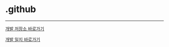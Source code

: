 # .github
---

[개발 저장소 바로가기](https://github.com/JongHyun9999)


[개발 일지 바로가기](https://inu-capstone-project-zzzk.github.io/)
